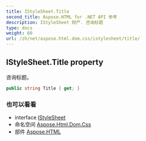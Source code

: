 ```yaml
---
title: IStyleSheet.Title
second_title: Aspose.HTML for .NET API 参考
description: IStyleSheet 财产. 咨询标题
type: docs
weight: 60
url: /zh/net/aspose.html.dom.css/istylesheet/title/
---
```

## IStyleSheet.Title property

咨询标题。

```csharp
public string Title { get; }
```

### 也可以看看

* interface [IStyleSheet](../)
* 命名空间 [Aspose.Html.Dom.Css](../../istylesheet/)
* 部件 [Aspose.HTML](../../../)


